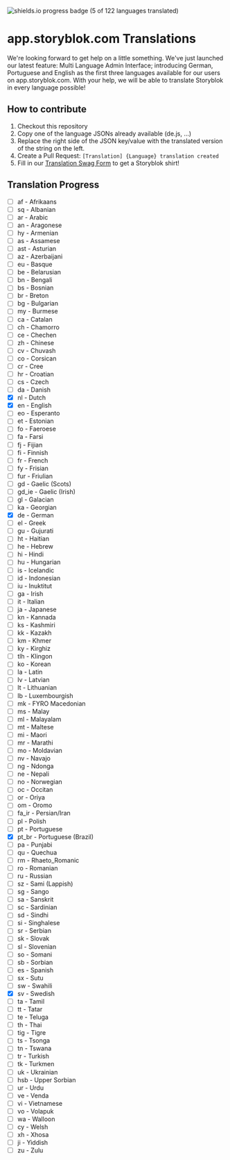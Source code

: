 ![shields.io progress badge (5 of 122 languages translated)](https://img.shields.io/badge/translated-5%20of%20122-%2309b3af?style=for-the-badge)

# app.storyblok.com Translations

We're looking forward to get help on a little something. We've just launched our latest feature: Multi Language Admin Interface; introducing German, Portuguese and English as the first three languages available for our users on app.storyblok.com. With your help, we will be able to translate Storyblok in every language possible!

## How to contribute

1. Checkout this repository
2. Copy one of the language JSONs already available (de.js, ...)
3. Replace the right side of the JSON key/value with the translated version of the string on the left.
4. Create a Pull Request: `[Translation] {Language} translation created`
5. Fill in our [Translation Swag Form](https://www.storyblok.com/fs/translation-swag) to get a Storyblok shirt!

## Translation Progress

- [ ] af - Afrikaans
- [ ] sq - Albanian
- [ ] ar - Arabic
- [ ] an - Aragonese
- [ ] hy - Armenian
- [ ] as - Assamese
- [ ] ast - Asturian
- [ ] az - Azerbaijani
- [ ] eu - Basque
- [ ] be - Belarusian
- [ ] bn - Bengali
- [ ] bs - Bosnian
- [ ] br - Breton
- [ ] bg - Bulgarian
- [ ] my - Burmese
- [ ] ca - Catalan
- [ ] ch - Chamorro
- [ ] ce - Chechen
- [ ] zh - Chinese
- [ ] cv - Chuvash
- [ ] co - Corsican
- [ ] cr - Cree
- [ ] hr - Croatian
- [ ] cs - Czech
- [ ] da - Danish
- [x] nl - Dutch
- [x] en - English
- [ ] eo - Esperanto
- [ ] et - Estonian
- [ ] fo - Faeroese
- [ ] fa - Farsi
- [ ] fj - Fijian
- [ ] fi - Finnish
- [ ] fr - French
- [ ] fy - Frisian
- [ ] fur - Friulian
- [ ] gd - Gaelic (Scots)
- [ ] gd_ie - Gaelic (Irish)
- [ ] gl - Galacian
- [ ] ka - Georgian
- [x] de - German
- [ ] el - Greek
- [ ] gu - Gujurati
- [ ] ht - Haitian
- [ ] he - Hebrew
- [ ] hi - Hindi
- [ ] hu - Hungarian
- [ ] is - Icelandic
- [ ] id - Indonesian
- [ ] iu - Inuktitut
- [ ] ga - Irish
- [ ] it - Italian
- [ ] ja - Japanese
- [ ] kn - Kannada
- [ ] ks - Kashmiri
- [ ] kk - Kazakh
- [ ] km - Khmer
- [ ] ky - Kirghiz
- [ ] tlh - Klingon
- [ ] ko - Korean
- [ ] la - Latin
- [ ] lv - Latvian
- [ ] lt - Lithuanian
- [ ] lb - Luxembourgish
- [ ] mk - FYRO Macedonian
- [ ] ms - Malay
- [ ] ml - Malayalam
- [ ] mt - Maltese
- [ ] mi - Maori
- [ ] mr - Marathi
- [ ] mo - Moldavian
- [ ] nv - Navajo
- [ ] ng - Ndonga
- [ ] ne - Nepali
- [ ] no - Norwegian
- [ ] oc - Occitan
- [ ] or - Oriya
- [ ] om - Oromo
- [ ] fa_ir - Persian/Iran
- [ ] pl - Polish
- [ ] pt - Portuguese
- [x] pt_br - Portuguese (Brazil)
- [ ] pa - Punjabi
- [ ] qu - Quechua
- [ ] rm - Rhaeto_Romanic
- [ ] ro - Romanian
- [ ] ru - Russian
- [ ] sz - Sami (Lappish)
- [ ] sg - Sango
- [ ] sa - Sanskrit
- [ ] sc - Sardinian
- [ ] sd - Sindhi
- [ ] si - Singhalese
- [ ] sr - Serbian
- [ ] sk - Slovak
- [ ] sl - Slovenian
- [ ] so - Somani
- [ ] sb - Sorbian
- [ ] es - Spanish
- [ ] sx - Sutu
- [ ] sw - Swahili
- [x] sv - Swedish
- [ ] ta - Tamil
- [ ] tt - Tatar
- [ ] te - Teluga
- [ ] th - Thai
- [ ] tig - Tigre
- [ ] ts - Tsonga
- [ ] tn - Tswana
- [ ] tr - Turkish
- [ ] tk - Turkmen
- [ ] uk - Ukrainian
- [ ] hsb - Upper Sorbian
- [ ] ur - Urdu
- [ ] ve - Venda
- [ ] vi - Vietnamese
- [ ] vo - Volapuk
- [ ] wa - Walloon
- [ ] cy - Welsh
- [ ] xh - Xhosa
- [ ] ji - Yiddish
- [ ] zu - Zulu
